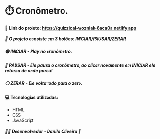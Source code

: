 # ⏱️ Cronômetro.
#### 📎 Link do projeto: https://quizzical-wozniak-6aca0a.netlify.app
##### 📌 O projeto consiste em 3 botões: INICIAR/PAUSAR/ZERAR
##### 🟢 INICIAR - Play no cronômetro.
##### 🔴 PAUSAR - Ele pausa o cronômetro, ao clicar novamente em INICIAR ele retorna de onde parou!
##### ⚪ ZERAR - Ele volta todo para o zero.

#### 💻 Tecnologias utilizadas:

 - HTML
 - CSS
 - JavaScript

##### 👨‍💻 Desenvolvedor - Danilo Oliveira 🚀
